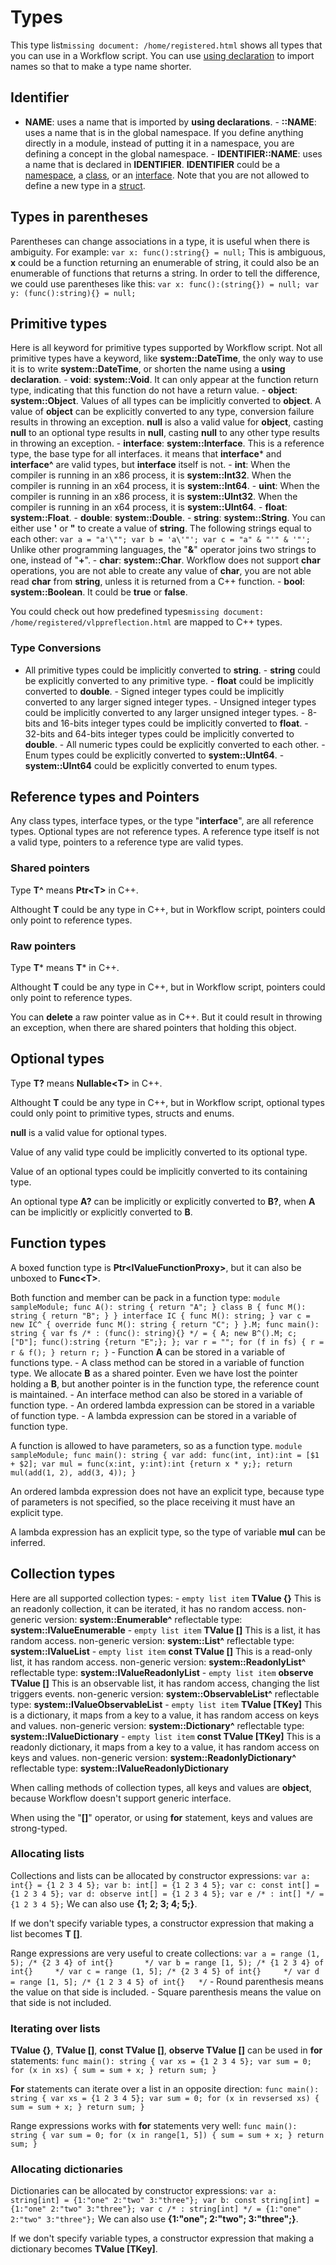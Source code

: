 # Types

This type list`missing document: /home/registered.html` shows all types that you can use in a Workflow script. You can use [using declaration](../.././workflow/lang/module.md) to import names so that to make a type name shorter.

## Identifier

- **NAME**: uses a name that is imported by **using declarations**. - **::NAME**: uses a name that is in the global namespace. If you define anything directly in a module, instead of putting it in a namespace, you are defining a concept in the global namespace. - **IDENTIFIER::NAME**: uses a name that is declared in **IDENTIFIER**. **IDENTIFIER** could be a [namespace](../.././workflow/lang/module.md), a [class](../.././workflow/lang/class.md), or an [interface](../.././workflow/lang/interface.md). Note that you are not allowed to define a new type in a [struct](../.././workflow/lang/struct.md).

## Types in parentheses

Parentheses can change associations in a type, it is useful when there is ambiguity. For example: ``` var x: func():string{} = null; ``` This is ambiguous, **x** could be a function returning an enumerable of string, it could also be an enumerable of functions that returns a string. In order to tell the difference, we could use parentheses like this: ``` var x: func():(string{}) = null; var y: (func():string){} = null; ```

## Primitive types

Here is all keyword for primitive types supported by Workflow script. Not all primitive types have a keyword, like **system::DateTime**, the only way to use it is to write **system::DateTime**, or shorten the name using a **using declaration**. - **void**: **system::Void**. It can only appear at the function return type, indicating that this function do not have a return value. - **object**: **system::Object**. Values of all types can be implicitly converted to **object**. A value of **object** can be explicitly converted to any type, conversion failure results in throwing an exception. **null** is also a valid value for **object**, casting **null** to an optional type results in **null**, casting **null** to any other type results in throwing an exception. - **interface**: **system::Interface**. This is a reference type, the base type for all interfaces. it means that **interface*** and **interface^** are valid types, but **interface** itself is not. - **int**: When the compiler is running in an x86 process, it is **system::Int32**. When the compiler is running in an x64 process, it is **system::Int64**. - **uint**: When the compiler is running in an x86 process, it is **system::UInt32**. When the compiler is running in an x64 process, it is **system::UInt64**. - **float**: **system::Float**. - **double**: **system::Double**. - **string**: **system::String**. You can either use **'** or **"** to create a value of **string**. The following strings equal to each other: ``` var a = "a'\""; var b = 'a\'"'; var c = "a" & "'" & '"'; ``` Unlike other programming languages, the "**&**" operator joins two strings to one, instead of "**+**". - **char**: **system::Char**. Workflow does not support **char** operations, you are not able to create any value of **char**, you are not able read **char** from **string**, unless it is returned from a C++ function. - **bool**: **system::Boolean**. It could be **true** or **false**.

You could check out how predefined types`missing document: /home/registered/vlppreflection.html` are mapped to C++ types.

### Type Conversions

- All primitive types could be implicitly converted to **string**. - **string** could be explicitly converted to any primitive type. - **float** could be implicitly converted to **double**. - Signed integer types could be implicitly converted to any larger signed integer types. - Unsigned integer types could be implicitly converted to any larger unsigned integer types. - 8-bits and 16-bits integer types could be implicitly converted to **float**. - 32-bits and 64-bits integer types could be implicitly converted to **double**. - All numeric types could be explicitly converted to each other. - Enum types could be explicitly converted to **system::UInt64**. - **system::UInt64** could be explicitly converted to enum types.

## Reference types and Pointers

Any class types, interface types, or the type "**interface**", are all reference types. Optional types are not reference types. A reference type itself is not a valid type, pointers to a reference type are valid types.

### Shared pointers

Type **T^** means **Ptr\<T\>** in C++.

Althought **T** could be any type in C++, but in Workflow script, pointers could only point to reference types.

### Raw pointers

Type **T*** means **T*** in C++.

Althought **T** could be any type in C++, but in Workflow script, pointers could only point to reference types.

You can **delete** a raw pointer value as in C++. But it could result in throwing an exception, when there are shared pointers that holding this object.

## Optional types

Type **T?** means **Nullable\<T\>** in C++.

Althought **T** could be any type in C++, but in Workflow script, optional types could only point to primitive types, structs and enums.

**null** is a valid value for optional types.

Value of any valid type could be implicitly converted to its optional type.

Value of an optional types could be implicitly converted to its containing type.

An optional type **A?** can be implicitly or explicitly converted to **B?**, when **A** can be implicitly or explicitly converted to **B**.

## Function types

A boxed function type is **Ptr\<IValueFunctionProxy\>**, but it can also be unboxed to **Func\<T\>**.

Both function and member can be pack in a function type: ``` module sampleModule; func A(): string { return "A"; } class B { func M(): string { return "B"; } } interface IC { func M(): string; } var c = new IC^ { override func M(): string { return "C"; } }.M; func main(): string { var fs /* : (func(): string){} */ = { A; new B^().M; c; ["D"]; func():string {return "E";}; }; var r = ""; for (f in fs) { r = r & f(); } return r; } ``` - Function **A** can be stored in a variable of functions type. - A class method can be stored in a variable of function type. We allocate **B** as a shared pointer. Even we have lost the pointer holding a **B**, but another pointer is in the function type, the reference count is maintained. - An interface method can also be stored in a variable of function type. - An ordered lambda expression can be stored in a variable of function type. - A lambda expression can be stored in a variable of function type.

A function is allowed to have parameters, so as a function type. ``` module sampleModule; func main(): string { var add: func(int, int):int = [$1 + $2]; var mul = func(x:int, y:int):int {return x * y;}; return mul(add(1, 2), add(3, 4)); } ```

An ordered lambda expression does not have an explicit type, because type of parameters is not specified, so the place receiving it must have an explicit type.

A lambda expression has an explicit type, so the type of variable **mul** can be inferred.

## Collection types

Here are all supported collection types: - `empty list item` **TValue {}** This is an readonly collection, it can be iterated, it has no random access. non-generic version: **system::Enumerable^** reflectable type: **system::IValueEnumerable** - `empty list item` **TValue []** This is a list, it has random access. non-generic version: **system::List^** reflectable type: **system::IValueList** - `empty list item` **const TValue []** This is a read-only list, it has random access. non-generic version: **system::ReadonlyList^** reflectable type: **system::IValueReadonlyList** - `empty list item` **observe TValue []** This is an observable list, it has random access, changing the list triggers events. non-generic version: **system::ObservableList^** reflectable type: **system::IValueObservableList** - `empty list item` **TValue [TKey]** This is a dictionary, it maps from a key to a value, it has random access on keys and values. non-generic version: **system::Dictionary^** reflectable type: **system::IValueDictionary** - `empty list item` **const TValue [TKey]** This is a readonly dictionary, it maps from a key to a value, it has random access on keys and values. non-generic version: **system::ReadonlyDictionary^** reflectable type: **system::IValueReadonlyDictionary**

When calling methods of collection types, all keys and values are **object**, because Workflow doesn't support generic interface.

When using the "**[]**" operator, or using **for** statement, keys and values are strong-typed.

### Allocating lists

Collections and lists can be allocated by constructor expressions: ``` var a: int{} = {1 2 3 4 5}; var b: int[] = {1 2 3 4 5}; var c: const int[] = {1 2 3 4 5}; var d: observe int[] = {1 2 3 4 5}; var e /* : int[] */ = {1 2 3 4 5}; ``` We can also use **{1; 2; 3; 4; 5;}**.

If we don't specify variable types, a constructor expression that making a list becomes **T []**.

Range expressions are very useful to create collections: ``` var a = range (1, 5); /* {2 3 4} of int{}       */ var b = range [1, 5); /* {1 2 3 4} of int{}     */ var c = range (1, 5]; /* {2 3 4 5} of int{}     */ var d = range [1, 5]; /* {1 2 3 4 5} of int{}   */ ``` - Round parenthesis means the value on that side is included. - Square parenthesis means the value on that side is not included.

### Iterating over lists

**TValue {}**, **TValue []**, **const TValue []**, **observe TValue []** can be used in **for** statements: ``` func main(): string { var xs = {1 2 3 4 5}; var sum = 0; for (x in xs) { sum = sum + x; } return sum; } ```

**For** statements can iterate over a list in an opposite direction: ``` func main(): string { var xs = {1 2 3 4 5}; var sum = 0; for (x in revsersed xs) { sum = sum + x; } return sum; } ```

Range expressions works with **for** statements very well: ``` func main(): string { var sum = 0; for (x in range[1, 5]) { sum = sum + x; } return sum; } ```

### Allocating dictionaries

Dictionaries can be allocated by constructor expressions: ``` var a: string[int] = {1:"one" 2:"two" 3:"three"}; var b: const string[int] = {1:"one" 2:"two" 3:"three"}; var c /* : string[int] */ = {1:"one" 2:"two" 3:"three"}; ``` We can also use **{1:"one"; 2:"two"; 3:"three";}**.

If we don't specify variable types, a constructor expression that making a dictionary becomes **TValue [TKey]**.

